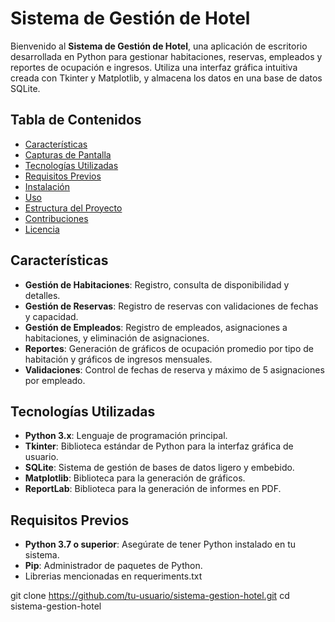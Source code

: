 # Sistema de Gestión de Hotel

Bienvenido al **Sistema de Gestión de Hotel**, una aplicación de escritorio desarrollada en Python para gestionar habitaciones, reservas, empleados y reportes de ocupación e ingresos. Utiliza una interfaz gráfica intuitiva creada con Tkinter y Matplotlib, y almacena los datos en una base de datos SQLite.

## Tabla de Contenidos

- [Características](#características)
- [Capturas de Pantalla](#capturas-de-pantalla)
- [Tecnologías Utilizadas](#tecnologías-utilizadas)
- [Requisitos Previos](#requisitos-previos)
- [Instalación](#instalación)
- [Uso](#uso)
- [Estructura del Proyecto](#estructura-del-proyecto)
- [Contribuciones](#contribuciones)
- [Licencia](#licencia)

## Características

- **Gestión de Habitaciones**: Registro, consulta de disponibilidad y detalles.
- **Gestión de Reservas**: Registro de reservas con validaciones de fechas y capacidad.
- **Gestión de Empleados**: Registro de empleados, asignaciones a habitaciones, y eliminación de asignaciones.
- **Reportes**: Generación de gráficos de ocupación promedio por tipo de habitación y gráficos de ingresos mensuales.
- **Validaciones**: Control de fechas de reserva y máximo de 5 asignaciones por empleado.



## Tecnologías Utilizadas

- **Python 3.x**: Lenguaje de programación principal.
- **Tkinter**: Biblioteca estándar de Python para la interfaz gráfica de usuario.
- **SQLite**: Sistema de gestión de bases de datos ligero y embebido.
- **Matplotlib**: Biblioteca para la generación de gráficos.
- **ReportLab**: Biblioteca para la generación de informes en PDF.

## Requisitos Previos

- **Python 3.7 o superior**: Asegúrate de tener Python instalado en tu sistema.
- **Pip**: Administrador de paquetes de Python.
- Librerias mencionadas en requeriments.txt

git clone https://github.com/tu-usuario/sistema-gestion-hotel.git
cd sistema-gestion-hotel
